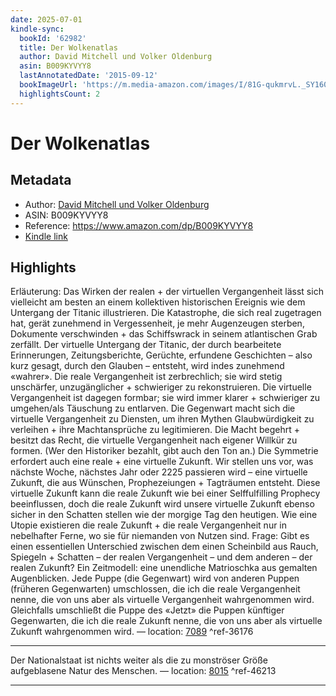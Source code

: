 ```yaml
---
date: 2025-07-01
kindle-sync:
  bookId: '62982'
  title: Der Wolkenatlas
  author: David Mitchell und Volker Oldenburg
  asin: B009KYVYY8
  lastAnnotatedDate: '2015-09-12'
  bookImageUrl: 'https://m.media-amazon.com/images/I/81G-qukmrvL._SY160.jpg'
  highlightsCount: 2
---
```

# Der Wolkenatlas
## Metadata
* Author: [David Mitchell und Volker Oldenburg](https://www.amazon.comundefined)
* ASIN: B009KYVYY8
* Reference: https://www.amazon.com/dp/B009KYVYY8
* [Kindle link](kindle://book?action=open&asin=B009KYVYY8)

## Highlights
Erläuterung: Das Wirken der realen + der virtuellen Vergangenheit lässt sich vielleicht am besten an einem kollektiven historischen Ereignis wie dem Untergang der Titanic illustrieren. Die Katastrophe, die sich real zugetragen hat, gerät zunehmend in Vergessenheit, je mehr Augenzeugen sterben, Dokumente verschwinden + das Schiffswrack in seinem atlantischen Grab zerfällt. Der virtuelle Untergang der Titanic, der durch bearbeitete Erinnerungen, Zeitungsberichte, Gerüchte, erfundene Geschichten – also kurz gesagt, durch den Glauben – entsteht, wird indes zunehmend «wahrer». Die reale Vergangenheit ist zerbrechlich; sie wird stetig unschärfer, unzugänglicher + schwieriger zu rekonstruieren. Die virtuelle Vergangenheit ist dagegen formbar; sie wird immer klarer + schwieriger zu umgehen/​als Täuschung zu entlarven. Die Gegenwart macht sich die virtuelle Vergangenheit zu Diensten, um ihren Mythen Glaubwürdigkeit zu verleihen + ihre Machtansprüche zu legitimieren. Die Macht begehrt + besitzt das Recht, die virtuelle Vergangenheit nach eigener Willkür zu formen. (Wer den Historiker bezahlt, gibt auch den Ton an.) Die Symmetrie erfordert auch eine reale + eine virtuelle Zukunft. Wir stellen uns vor, was nächste Woche, nächstes Jahr oder 2225 passieren wird – eine virtuelle Zukunft, die aus Wünschen, Prophezeiungen + Tagträumen entsteht. Diese virtuelle Zukunft kann die reale Zukunft wie bei einer Selffulfilling Prophecy beeinflussen, doch die reale Zukunft wird unsere virtuelle Zukunft ebenso sicher in den Schatten stellen wie der morgige Tag den heutigen. Wie eine Utopie existieren die reale Zukunft + die reale Vergangenheit nur in nebelhafter Ferne, wo sie für niemanden von Nutzen sind. Frage: Gibt es einen essentiellen Unterschied zwischen dem einen Scheinbild aus Rauch, Spiegeln + Schatten – der realen Vergangenheit – und dem anderen – der realen Zukunft? Ein Zeitmodell: eine unendliche Matrioschka aus gemalten Augenblicken. Jede Puppe (die Gegenwart) wird von anderen Puppen (früheren Gegenwarten) umschlossen, die ich die reale Vergangenheit nenne, die von uns aber als virtuelle Vergangenheit wahrgenommen wird. Gleichfalls umschließt die Puppe des «Jetzt» die Puppen künftiger Gegenwarten, die ich die reale Zukunft nenne, die von uns aber als virtuelle Zukunft wahrgenommen wird. — location: [7089](kindle://book?action=open&asin=B009KYVYY8&location=7089) ^ref-36176

---
Der Nationalstaat ist nichts weiter als die zu monströser Größe aufgeblasene Natur des Menschen. — location: [8015](kindle://book?action=open&asin=B009KYVYY8&location=8015) ^ref-46213

---
